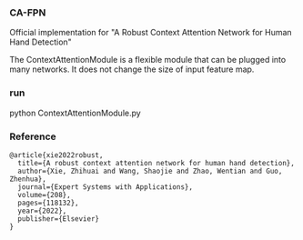 ### CA-FPN
Official implementation for "A Robust Context Attention Network for Human Hand Detection"

The ContextAttentionModule is a flexible module that can be plugged into many networks. It does not change the size of input feature map.

### run
python ContextAttentionModule.py 

### Reference
```
@article{xie2022robust,
  title={A robust context attention network for human hand detection},
  author={Xie, Zhihuai and Wang, Shaojie and Zhao, Wentian and Guo, Zhenhua},
  journal={Expert Systems with Applications},
  volume={208},
  pages={118132},
  year={2022},
  publisher={Elsevier}
}
```


